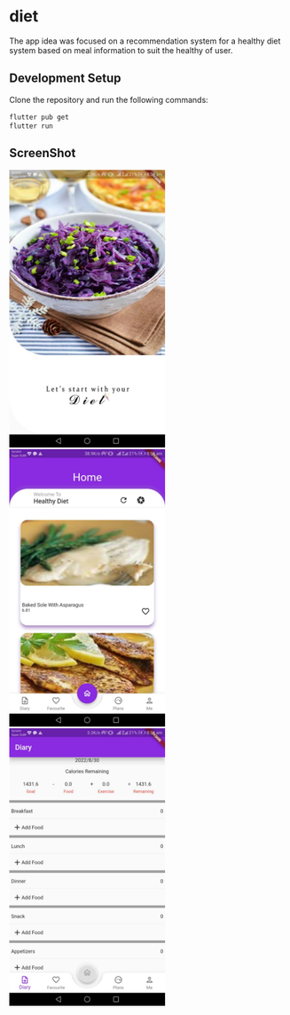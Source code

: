 # diet

The app idea was focused on a recommendation system for a healthy diet system based on meal information to suit the healthy of user.

## Development Setup
Clone the repository and run the following commands:
```
flutter pub get
flutter run
```
## ScreenShot
<img src="https://github.com/kindaKharita/diet/blob/master/assets/screenShot/splash.jpg" height="500em" />
<img src="https://github.com/kindaKharita/diet/blob/master/assets/screenShot/home.jpg" height="500em" />&nbsp;<img src="https://github.com/kindaKharita/diet/blob/master/assets/screenShot/diary.jpg" height="500em" />
